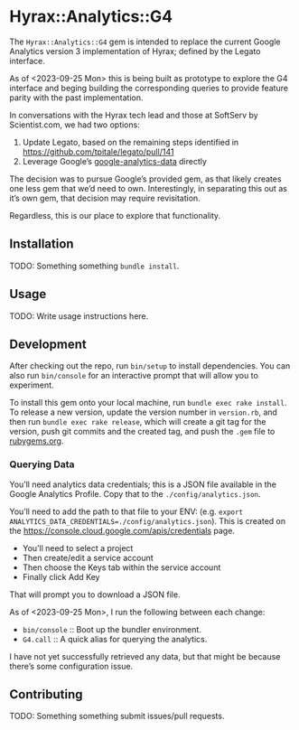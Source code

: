 # Hyrax::Analytics::G4

The `Hyrax::Analytics::G4` gem is intended to replace the current Google Analytics version 3 implementation of Hyrax; defined by the Legato interface.

As of <2023-09-25 Mon> this is being built as prototype to explore the G4 interface and beging building the corresponding queries to provide feature parity with the past implementation.

In conversations with the Hyrax tech lead and those at SoftServ by Scientist.com, we had two options:

1. Update Legato, based on the remaining steps identified in https://github.com/tpitale/legato/pull/141
2. Leverage Google’s [google-analytics-data](https://rubygems.org/gems/google-analytics-data) directly

The decision was to pursue Google’s provided gem, as that likely creates one less gem that we’d need to own.  Interestingly, in separating this out as it’s own gem, that decision may require revisitation.

Regardless, this is our place to explore that functionality.

## Installation

TODO: Something something `bundle install`.

## Usage

TODO: Write usage instructions here.

## Development

After checking out the repo, run `bin/setup` to install dependencies. You can also run `bin/console` for an interactive prompt that will allow you to experiment.

To install this gem onto your local machine, run `bundle exec rake install`. To release a new version, update the version number in `version.rb`, and then run `bundle exec rake release`, which will create a git tag for the version, push git commits and the created tag, and push the `.gem` file to [rubygems.org](https://rubygems.org).

### Querying Data

You’ll need analytics data credentials; this is a JSON file available in the Google Analytics Profile.  Copy that to the `./config/analytics.json`.

You’ll need to add the path to that file to your ENV: (e.g. `export ANALYTICS_DATA_CREDENTIALS=./config/analytics.json`).  This is created on the https://console.cloud.google.com/apis/credentials page.

- You’ll need to select a project
- Then create/edit a service account
- Then choose the Keys tab within the service account
- Finally click Add Key

That will prompt you to download a JSON file.

As of <2023-09-25 Mon>, I run the following between each change:

- `bin/console` :: Boot up the bundler environment.
- `G4.call` :: A quick alias for querying the analytics.

I have not yet successfully retrieved any data, but that might be because there’s some configuration issue.


## Contributing

TODO: Something something submit issues/pull requests.
